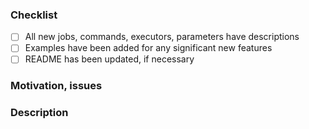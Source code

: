 ### Checklist

<!--
	thank you for contributing to the CircleCI Twillio Orb!
	before submitting your a request, please go through the following
	items and place an x in the [ ] if they have been completed
-->

- [ ] All new jobs, commands, executors, parameters have descriptions
- [ ] Examples have been added for any significant new features
- [ ] README has been updated, if necessary

### Motivation, issues

<!---
	why is this change required? what problem does it solve?
  paste links to any relevant GitHub issues filed against
  this repository that this pull request addresses
-->

### Description

<!---
  Describe your changes in detail, preferably in an imperative mood,
  i.e., "add `commandA` to `jobB`"
 -->
